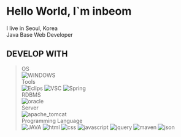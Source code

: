 # Hello World, I`m inbeom
I live in Seoul, Korea  
Java Base Web Developer

## DEVELOP WITH
> OS  
![WINDOWS](https://img.shields.io/badge/WINDOWS10-0078D6?style=for-the-badge&logo=windows&logoColor=white)  
> Tools  
![Eclips](https://img.shields.io/badge/Eclips-2C2255?style=for-the-badge&logo=eclipse&logoColor=white)
![VSC](https://img.shields.io/badge/VSC-007ACC?style=for-the-badge&logo=visualstudiocode&logoColor=white)
![Spring](https://img.shields.io/badge/Spring-6DB33F?style=for-the-badge&logo=Spring&logoColor=white)  
> RDBMS  
![oracle](https://img.shields.io/badge/oracle-F80000?style=for-the-badge&logo=oracle&logoColor=white)  
> Server  
![apache_tomcat](https://img.shields.io/badge/apache_tomcat-F8DC75?style=for-the-badge&logo=apachetomcat&logoColor=black)  
> Programming Language  
![JAVA](https://img.shields.io/badge/JAVA-007396?style=for-the-badge&logo=java&logoColor=white)
![html](https://img.shields.io/badge/html-E34F26?style=for-the-badge&logo=html5&logoColor=white)
![css](https://img.shields.io/badge/css-1572B6?style=for-the-badge&logo=css3&logoColor=white)
![javascript](https://img.shields.io/badge/javascript-F7DF1E?style=for-the-badge&logo=javascript&logoColor=black)
![jquery](https://img.shields.io/badge/jquery-0769AD?style=for-the-badge&logo=jquery&logoColor=white)
![maven](https://img.shields.io/badge/maven-C71A36?style=for-the-badge&logo=apachemaven&logoColor=white)
![json](https://img.shields.io/badge/json-000000?style=for-the-badge&logo=json&logoColor=white)
